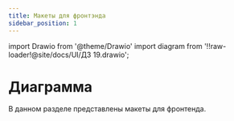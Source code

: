```yaml
---
title: Макеты для фронтэнда
sidebar_position: 1
---
```


import Drawio from '@theme/Drawio'
import diagram from '!!raw-loader!@site/docs/UI/ДЗ 19.drawio';

# Диаграмма
В данном разделе представлены макеты для фронтенда.
<Drawio content={diagram} editable={false} />